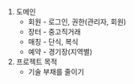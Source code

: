 1. 도메인
	- 회원 - 로그인, 권한(관리자, 회원)
	- 장터 - 중고직거래 
	- 매칭 - 단식, 복식
	- 예약 - 경기장(지역별)
2. 프로젝트 목적
	- 기술 부채를 줄이기
